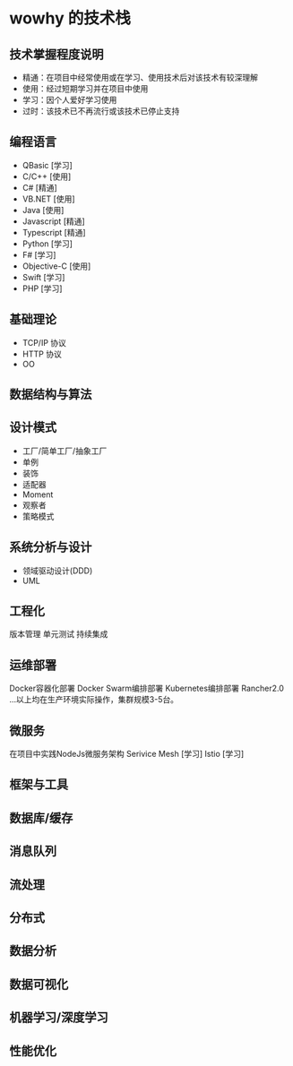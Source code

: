 # wowhy 的技术栈

## 技术掌握程度说明
* 精通：在项目中经常使用或在学习、使用技术后对该技术有较深理解
* 使用：经过短期学习并在项目中使用
* 学习：因个人爱好学习使用
* 过时：该技术已不再流行或该技术已停止支持

## 编程语言
* QBasic [学习]
* C/C++ [使用]
* C# [精通]
* VB.NET [使用]
* Java [使用]
* Javascript [精通]
* Typescript [精通]
* Python [学习]
* F# [学习]
* Objective-C [使用]
* Swift [学习]
* PHP [学习]

## 基础理论
* TCP/IP 协议
* HTTP 协议
* OO

## 数据结构与算法

## 设计模式
* 工厂/简单工厂/抽象工厂
* 单例
* 装饰
* 适配器
* Moment
* 观察者
* 策略模式

## 系统分析与设计
* 领域驱动设计(DDD)
* UML

## 工程化
版本管理
单元测试
持续集成

## 运维部署
Docker容器化部署
Docker Swarm编排部署
Kubernetes编排部署
Rancher2.0
...以上均在生产环境实际操作，集群规模3-5台。

## 微服务
在项目中实践NodeJs微服务架构
Serivice Mesh [学习]
Istio [学习]

## 框架与工具

## 数据库/缓存

## 消息队列

## 流处理

## 分布式

## 数据分析

## 数据可视化

## 机器学习/深度学习

## 性能优化
